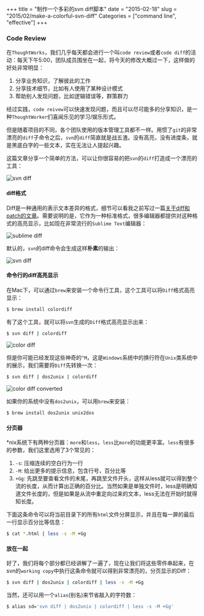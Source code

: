 +++
title = "制作一个多彩的svn diff脚本"
date = "2015-02-18"
slug = "2015/02/make-a-colorful-svn-diff"
Categories = ["command line", "effective"]
+++
### Code Review
在`ThoughtWorks`，我们几乎每天都会进行一个叫`code review`或者`code diff`的活动：每天下午5:00，团队成员围坐在一起，将今天的修改大概过一下，这样做的好处非常明显：

1.	分享业务知识，了解彼此的工作
2.	分享技术细节，比如有人使用了某种设计模式
3.	帮助别人发现问题，比如逻辑错误等，群策群力

经过实践，`code reivew`可以快速发现问题，而且可以尽可能多的分享知识，是一种`ThoughtWorker`们喜闻乐见的学习/娱乐形式。

但是随着项目的不同，各个团队使用的版本管理工具都不一样。用惯了`git`的非常漂亮的`diff`子命令之后，`svn`的`diff`简直就是战五渣。没有高亮，没有进度条，就是黑底白字的一些文本，实在无法让人提起兴趣。

这篇文章分享一个简单的方法，可以让你很容易的把`svn`的`diff`打造成一个漂亮的工具：

![svn diff](/images/2015/02/svn-color-diff-resized.png)

#### diff格式
Diff是一种通用的表示文本差异的格式，细节可以看我之前写过一篇[关于diff和patch的文章](http://icodeit.org/2012/02/diff%E5%92%8Cpatch%E7%9A%84%E4%BD%BF%E7%94%A8%E4%BB%8B%E7%BB%8D/)。需要说明的是，它作为一种标准格式，很多编辑器都提供对这种格式的高亮显示，比如现在非常流行的`Sublime Text`编辑器：

![sublime diff](/images/2015/02/sublime-diff-resized.png)

默认的，`svn`的diff命令会生成这样**朴素**的输出：

![svn diff](/images/2015/02/svn-diff-resized.png)

#### 命令行的diff高亮显示

在Mac下，可以通过`brew`来安装一个命令行工具，这个工具可以将`Diff`格式高亮显示：

```sh
$ brew install colordiff
```

有了这个工具，就可以将`svn`生成的`Diff`格式高亮显示出来：

```sh
$ svn diff | colordiff
```

![color diff](/images/2015/02/color-diff-resized.png)

但是你可能已经发现这些神奇的`^M`，这是`Windows`系统中的换行符在`Unix`类系统中的展示，我们需要将`Diff`先转换一次：

```sh
$ svn diff | dos2unix | colordiff
```

![color diff converted](/images/2015/02/color-diff-converted-resized.png)

如果你的系统中没有`dos2unix`，可以用`brew`来安装：

```sh
$ brew install dos2unix unix2dos
```

#### 分页器
*nix系统下有两种分页器：`more`和`less`，`less`比`more`的功能更丰富。`less`有很多的参数，我们这里选用了3个常见的：

1.	`-s`: 压缩连续的空白行为一行
2.	`-M`: 给出更多的提示信息，包含行号，百分比等
3.	`+Gg`: 先跳至要查看文件的末尾，再跳至文件开头，这样从less就可以得到整个流的长度，从而计算出正确的百分比。当然如果是单独文件时，less是明确知道文件长度的，但是如果是从流中重定向过来的文本，less无法在开始时就得知长度。

下面这条命令可以将当前目录下的所有`html`文件分屏显示，并且在每一屏的最后一行显示百分比等信息：

```sh
$ cat *.html | less -s -M +Gg
```

#### 放在一起

好了，我们将每个部分都已经讲解了一遍了，现在让我们将这些零件串起来，在svn的`working copy`中执行这条命令就可以得到非常漂亮的，分页显示的Diff：

```sh
$ svn diff | dos2unix | colordiff | less -s -M +Gg
```

当然，还可以用一个`alias`(别名)来节省敲入的字符数：

```sh
$ alias sd='svn diff | dos2unix | colordiff | less -s -M +Gg'
```
